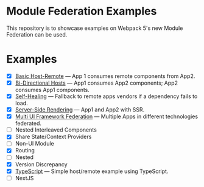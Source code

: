 # Module Federation Examples

This repository is to showcase examples on Webpack 5's new Module Federation can be used.

# Examples

- [x] [Basic Host-Remote](./basic-host-remote/README.md) &mdash; App 1 consumes remote components from App2.
- [x] [Bi-Directional Hosts](./bi-directional/README.md) &mdash; App1 consumes App2 components; App2 consumes App1 components.
- [x] [Self-Healing](./self-healing/README.md) &mdash; Fallback to remote apps vendors if a dependency fails to load.
- [x] [Server-Side Rendering](./server-side-rendering/README.md) &mdash; App1 and App2 with SSR.
- [x] [Multi UI Framework Federation](./comprehensive-demo/README.md) &mdash; Multiple Apps in different technologies federated.
- [ ] Nested Interleaved Components
- [x] Share State/Context Providers
- [ ] Non-UI Module
- [x] Routing
- [ ] Nested
- [x] Version Discrepancy
- [x] [TypeScript](./typescript/README.md) &mdash; Simple host/remote example using TypeScript.
- [ ] NextJS
